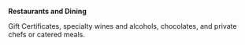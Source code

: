 **Restaurants and Dining**

Gift Certificates, specialty wines and alcohols, chocolates, and private chefs or catered meals.
